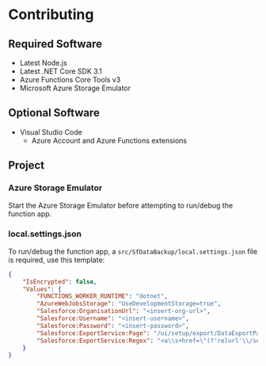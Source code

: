 # Contributing

## Required Software

- Latest Node.js
- Latest .NET Core SDK 3.1
- Azure Functions Core Tools v3
- Microsoft Azure Storage Emulator

## Optional Software

- Visual Studio Code
  - Azure Account and Azure Functions extensions

## Project

### Azure Storage Emulator

Start the Azure Storage Emulator before attempting to run/debug the function app.

### local.settings.json

To run/debug the function app, a `src/SfDataBackup/local.settings.json` file is required, use this template:

```json
{
    "IsEncrypted": false,
    "Values": {
        "FUNCTIONS_WORKER_RUNTIME": "dotnet",
        "AzureWebJobsStorage": "UseDevelopmentStorage=true",
        "Salesforce:OrganisationUrl": "<insert-org-url>",
        "Salesforce:Username": "<insert-username>",
        "Salesforce:Password": "<insert-password>",
        "Salesforce:ExportService:Page": "/ui/setup/export/DataExportPage/d",
        "Salesforce:ExportService:Regex": "<a\\s+href=\"(?'relurl'\\/servlet\\/servlet\\.OrgExport\\?.+?)\""
    }
}
```